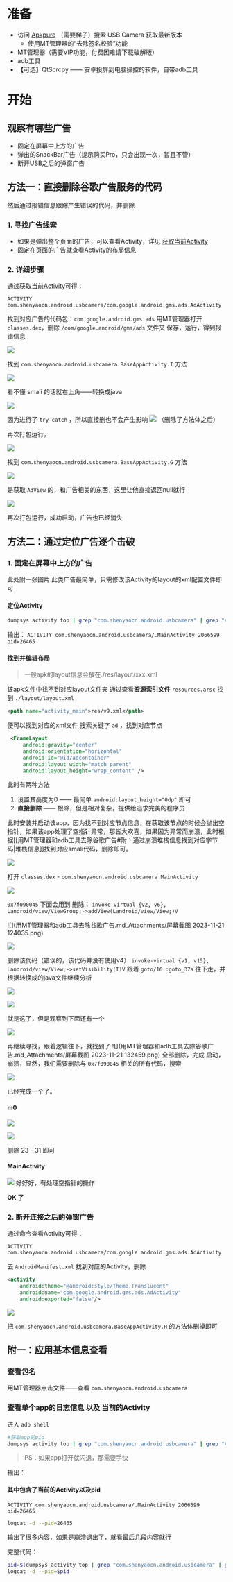 # 准备
- 访问 [Apkpure](https://apkpure.com/) （需要梯子）搜索 USB Camera 获取最新版本
	- 使用MT管理器的“去除签名校验”功能
- MT管理器（需要VIP功能，付费困难请下载破解版）
- adb工具
- 【可选】QtScrcpy —— 安卓投屏到电脑操控的软件，自带adb工具

# 开始

## 观察有哪些广告
- 固定在屏幕中上方的广告
- 弹出的SnackBar广告（提示购买Pro，只会出现一次，暂且不管）
- 断开USB之后的弹窗广告

## 方法一：直接删除谷歌广告服务的代码
然后通过报错信息跟踪产生错误的代码，并删除

### 1. 寻找广告线索
- 如果是弹出整个页面的广告，可以查看Activity，详见 [获取当前Activity](#其中包含了当前的Activity以及pid)
- 固定在页面的广告就查看Activity的布局信息

### 2. 详细步骤
通过[获取当前Activity](#其中包含了当前的Activity以及pid)可得：
```
ACTIVITY com.shenyaocn.android.usbcamera/com.google.android.gms.ads.AdActivity
```
找到对应广告的代码包：`com.google.android.gms.ads`
用MT管理器打开 `classes.dex`，删除 `/com/google.android/gms/ads` 文件夹
保存，运行，得到报错信息

![](用MT管理器和adb工具去除谷歌广告.md_Attachments/用MT管理器和adb工具去除谷歌广告-20231122085416763.png)

找到 `com.shenyaocn.android.usbcamera.BaseAppActivity.I` 方法

![](用MT管理器和adb工具去除谷歌广告.md_Attachments/用MT管理器和adb工具去除谷歌广告-20231122085555866.png)

看不懂 smali 的话就右上角——转换成java

![](用MT管理器和adb工具去除谷歌广告.md_Attachments/用MT管理器和adb工具去除谷歌广告-20231122085721313.png)

因为进行了 `try-catch` ，所以直接删也不会产生影响 
![](用MT管理器和adb工具去除谷歌广告.md_Attachments/用MT管理器和adb工具去除谷歌广告-20231122085902706.png)
（删除了方法体之后）

再次打包运行，

![](用MT管理器和adb工具去除谷歌广告.md_Attachments/用MT管理器和adb工具去除谷歌广告-20231122090058960.png)

找到 `com.shenyaocn.android.usbcamera.BaseAppActivity.G` 方法

![](用MT管理器和adb工具去除谷歌广告.md_Attachments/用MT管理器和adb工具去除谷歌广告-20231122090202411.png)

是获取 `AdView` 的，和广告相关的东西，这里让他直接返回null就行

![](用MT管理器和adb工具去除谷歌广告.md_Attachments/用MT管理器和adb工具去除谷歌广告-20231122090305131.png)

再次打包运行，成功启动，广告也已经消失

## 方法二：通过定位广告逐个击破
### 1. 固定在屏幕中上方的广告
此处附一张图片
此类广告最简单，只需修改该Activity的layout的xml配置文件即可
#### 定位Activity
```sh
dumpsys activity top | grep "com.shenyaocn.android.usbcamera" | grep "ACTIVITY" -A -0
```

输出：
`ACTIVITY com.shenyaocn.android.usbcamera/.MainActivity 2066599 pid=26465`

#### 找到并编辑布局

> 一般apk的layout信息会放在./res/layout/xxx.xml

该apk文件中找不到对应layout文件夹
通过查看**资源索引文件** `resources.arsc` 找到 `./layout/layout.xml`

```xml
<path name="activity_main">res/v9.xml</path>
```

便可以找到对应的xml文件
搜索关键字 `ad` ，找到对应节点

```xml
 <FrameLayout
     android:gravity="center"
     android:orientation="horizontal"
     android:id="@id/adcontainer"
     android:layout_width="match_parent"
     android:layout_height="wrap_content" />
```

此时有两种方法
1. 设置其高度为0 —— 最简单 `android:layout_height="0dp"` 即可
2. **直接删除** —— 根除，但是相对复杂，提供给追求完美的程序员

此时安装并启动该app，因为找不到对应节点信息，在获取该节点的时候会抛出空指针，如果该app处理了空指针异常，那皆大欢喜，如果因为异常而崩溃，此时根据[[用MT管理器和adb工具去除谷歌广告#附：通过崩溃堆栈信息找到对应字节码|堆栈信息]]找到对应smali代码，删除即可。

![](用MT管理器和adb工具去除谷歌广告.md_Attachments/用MT管理器和adb工具去除谷歌广告-20231121094743796.png)

打开 `classes.dex` - `com.shenyaocn.android.usbcamera.MainActivity`

![](用MT管理器和adb工具去除谷歌广告.md_Attachments/用MT管理器和adb工具去除谷歌广告-20231121124423935.png)

`0x7f090045` 下面会用到
删除：
`invoke-virtual {v2, v6}, Landroid/view/ViewGroup;->addView(Landroid/view/View;)V`

![](用MT管理器和adb工具去除谷歌广告.md_Attachments/屏幕截图 2023-11-21 124035.png)

![](用MT管理器和adb工具去除谷歌广告.md_Attachments/用MT管理器和adb工具去除谷歌广告-20231121124532288.png)

删除该代码（错误的，该代码并没有使用v4）
`invoke-virtual {v1, v15}, Landroid/view/View;->setVisibility(I)V`
跟着 `goto/16 :goto_37a` 往下走，并根据转换成的java文件继续分析

![](用MT管理器和adb工具去除谷歌广告.md_Attachments/用MT管理器和adb工具去除谷歌广告-20231121131217140.png)

![](用MT管理器和adb工具去除谷歌广告.md_Attachments/用MT管理器和adb工具去除谷歌广告-20231121131038974.png)

就是这了，但是观察到下面还有一个

![](用MT管理器和adb工具去除谷歌广告.md_Attachments/用MT管理器和adb工具去除谷歌广告-20231121131255407.png)

再继续寻找，跟着逻辑往下，就找到了
![](用MT管理器和adb工具去除谷歌广告.md_Attachments/屏幕截图 2023-11-21 132459.png)
全部删除，完成
启动，崩溃，显然，我们需要删除与 `0x7f090045` 相关的所有代码，搜索

![](用MT管理器和adb工具去除谷歌广告.md_Attachments/用MT管理器和adb工具去除谷歌广告-20231121133157050.png)

已经完成一个了。

#### m0
![](用MT管理器和adb工具去除谷歌广告.md_Attachments/用MT管理器和adb工具去除谷歌广告-20231121133304096.png)

![](用MT管理器和adb工具去除谷歌广告.md_Attachments/用MT管理器和adb工具去除谷歌广告-20231121133411847.png)

删除 23 - 31 即可

#### MainActivity
![](用MT管理器和adb工具去除谷歌广告.md_Attachments/用MT管理器和adb工具去除谷歌广告-20231121133913135.png)
好好好，有处理空指针的操作

**OK 了**


### 2. 断开连接之后的弹窗广告
通过命令查看Activity可得：
```
ACTIVITY com.shenyaocn.android.usbcamera/com.google.android.gms.ads.AdActivity
```

去 `AndroidManifest.xml` 找到对应的Activity，删除

```xml
<activity
    android:theme="@android:style/Theme.Translucent"
    android:name="com.google.android.gms.ads.AdActivity"
    android:exported="false"/>
```

![](用MT管理器和adb工具去除谷歌广告.md_Attachments/用MT管理器和adb工具去除谷歌广告-20231121141006219.png)

把 `com.shenyaocn.android.usbcamera.BaseAppActivity.H` 的方法体删掉即可


## 附一：应用基本信息查看

### 查看包名
用MT管理器点击文件——查看
`com.shenyaocn.android.usbcamera`
### 查看单个app的日志信息 以及 当前的Activity
进入 `adb shell`
```sh 
#获取app的pid
dumpsys activity top | grep "com.shenyaocn.android.usbcamera" | grep "ACTIVITY" -A -0
```

> PS：如果app打开就闪退，那需要手快

输出：
#### 其中包含了当前的Activity以及pid
`ACTIVITY com.shenyaocn.android.usbcamera/.MainActivity 2066599 pid=26465`

```sh
logcat -d --pid=26465
```

输出了很多内容，如果是崩溃退出了，就看最后几段内容就行

完整代码：
```sh
pid=$(dumpsys activity top | grep "com.shenyaocn.android.usbcamera" | grep "ACTIVITY" -A -0 | grep -o "pid=[0-9]*" | grep -o "[0-9]*")
logcat -d --pid=$pid
```
